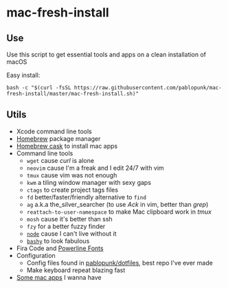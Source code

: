 # mac-fresh-install

## Use

Use this script to get essential tools and apps on a clean installation of macOS

Easy install:

```shell
bash -c "$(curl -fsSL https://raw.githubusercontent.com/pablopunk/mac-fresh-install/master/mac-fresh-install.sh)"
```

## Utils

- Xcode command line tools
- [Homebrew](https://brew.sh) package manager
- [Homebrew cask](https://caskroom.github.io) to install mac apps
- Command line tools
  - `wget` cause *curl* is alone
  - `neovim` cause I'm a freak and I edit 24/7 with vim
  - `tmux` cause vim was not enough
  - `kwm` a tiling window manager with sexy gaps
  - `ctags` to create project tags files
  - `fd` better/faster/friendly alternative to `find`
  - `ag` a.k.a the_silver_searcher (to use *Ack* in vim, better than *grep*)
  - `reattach-to-user-namespace` to make Mac clipboard work in *tmux*
  - `mosh` cause it's better than ssh
  - `fzy` for a better fuzzy finder
  - [`node`](https://nodejs.org) cause I can't live without it
  - [`bashy`](https://github.com/pablopunk/bashy) to look fabulous
- Fira Code and [Powerline Fonts](https://github.com/powerline/fonts)
- Configuration
  - Config files found in [pablopunk/dotfiles](https://github.com/pablopunk/dotfiles), best repo I've ever made
  - Make keyboard repeat blazing fast
- [Some mac apps](https://gist.github.com/pablopunk/048e164bb0fd2920711483029d9cc915/raw) I wanna have
